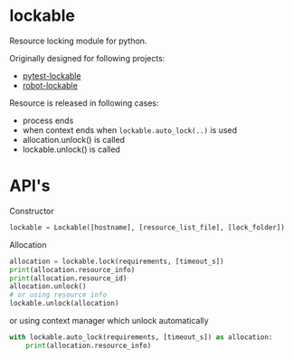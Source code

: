 # lockable

Resource locking module for python.

Originally designed for following projects:
* [pytest-lockable](https://github.com/jupe/pytest-lockable)
* [robot-lockable](https://github.com/jupe/robot-lockable)

Resource is released in following cases:
* process ends
* when context ends when `lockable.auto_lock(..)` is used
* allocation.unlock() is called
* lockable.unlock(<allocation>) is called

# API's


Constructor
```python
lockable = Lockable([hostname], [resource_list_file], [lock_folder])
```

Allocation
```python
allocation = lockable.lock(requirements, [timeout_s])
print(allocation.resource_info)
print(allocation.resource_id)
allocation.unlock()
# or using resource info
lockable.unlock(allocation)
```

or using context manager which unlock automatically
```python
with lockable.auto_lock(requirements, [timeout_s]) as allocation:
    print(allocation.resource_info)
```
